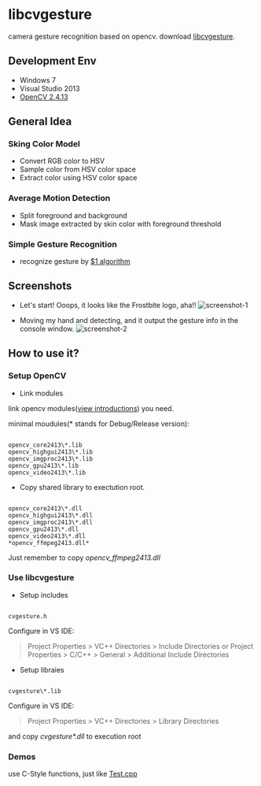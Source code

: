 # libcvgesture

camera gesture recognition based on opencv.
download [libcvgesture](https://github.com/mspenn/libcvgesture/raw/master/libcvgesture.zip "Download Link").

## Development Env
+ Windows 7
+ Visual Studio 2013
+ [OpenCV 2.4.13](http://downloads.sourceforge.net/project/opencvlibrary/opencv-win/2.4.13/opencv-2.4.13.exe?r=http%3A%2F%2Fopencv.org%2F&ts=1476585624&use_mirror=nchc "OpenCV2413")


## General Idea

### Sking Color Model
+ Convert RGB color to HSV
+ Sample color from HSV color space
+ Extract color using HSV color space

### Average Motion Detection
+ Split foreground and background
+ Mask image extracted by skin color with foreground threshold

### Simple Gesture Recognition
+ recognize gesture by [$1 algorithm](http://depts.washington.edu/aimgroup/proj/dollar/index.html "DollarOne Algorithm")

## Screenshots

+ Let's start! Ooops, it looks like the Frostbite logo, aha!!
![screenshot-1](https://github.com/mspenn/libcvgesture/blob/master/screenshots/screenshot-1.png)

+ Moving my hand and detecting, and it output the gesture info in the console window.
![screenshot-2](https://github.com/mspenn/libcvgesture/blob/master/screenshots/screenshot-2.png)

## How to use it?

### Setup OpenCV

+ Link modules

link opencv modules([view introductions](http://docs.opencv.org/2.4/modules/refman.html "OpenCV Modules")) you need.

minimal moudules(\* stands for Debug/Release version):

<pre><code>
opencv_core2413\*.lib
opencv_highgui2413\*.lib
opencv_imgproc2413\*.lib
opencv_gpu2413\*.lib
opencv_video2413\*.lib
</code></pre>

+ Copy shared library to exectution root.

<pre><code>
opencv_core2413\*.dll
opencv_highgui2413\*.dll
opencv_imgproc2413\*.dll
opencv_gpu2413\*.dll
opencv_video2413\*.dll
*opencv_ffmpeg2413.dll*
</code></pre>

Just remember to copy *opencv_ffmpeg2413.dll*

### Use libcvgesture

+ Setup includes
<pre><code>
cvgesture.h
</code></pre>

Configure in VS IDE:

> Project Properties > VC++ Directories > Include Directories 
> or Project Properties > C/C++ > General > Additional Include Directories 

+ Setup libraies

<pre><code>
cvgesture\*.lib
</code></pre>

Configure in VS IDE:

> Project Properties > VC++ Directories > Library Directories

and copy *cvgesture\*.dll* to execution root

### Demos
use C-Style functions, just like [Test.cpp](https://github.com/mspenn/libcvgesture/blob/master/test/Test.cpp)
